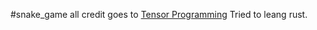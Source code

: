 #snake_game
all credit goes to <a href="https://www.youtube.com/@TensorProgramming"> Tensor Programming</a>
Tried to leang rust.
